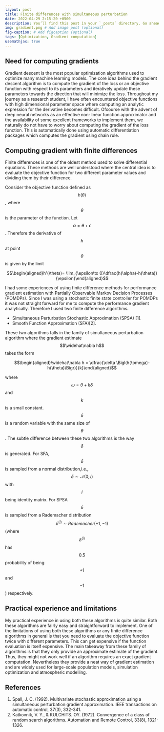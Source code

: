 ```yaml
---
layout: post
title: Finite differences with simultaneous perturbation
date: 2022-04-29 2:15:20 +0500
description: You’ll find this post in your `_posts` directory. Go ahead and edit it and re-build the site to see your changes. # Add post description (optional)
img: gradient.png # Add image post (optional)
fig-caption: # Add figcaption (optional)
tags: [Optimization, Gradient computation]
usemathjax: true
---
```



## Need for computing gradients
Gradient descent is the most popular optimization algorithms used to optimize many machine learning models. The core idea behind the gradient descent algorithm is to compute the gradient of the loss or an objective function with respect to its parameters and iteratively update these parameters towards the direction that will minimize the loss. Throughout my journey as a research student, I have often encountered objective functions with high dimensional parameter space where computing an analytic expression for the derivative becomes difficult. Ofcourse with the advent of deep neural networks as an effective non-linear function approximator and the availability of some excellent frameworks to implement them, we naturally do not have to worry about computing the gradient of the loss function. This is automatically done using automatic differentiation packages which computes the gradient using chain rule. 


## Computing gradient with finite differences
Finite differences is one of the oldest method used to solve differential equations. These methods are well understood where the 
central idea is to evaluate the objective function for two different parameter values and dividing them by their difference. 

Consider the objective function defined as $$h(\theta)$$, where $$\theta$$ is the parameter of the function. Let $$\alpha = \theta+\epsilon$$. Therefore the derivative of $$h$$ at point $$\theta$$  is given by the limit

$$\begin{aligned}h'(\theta)= \lim_{\epsilon\to 0}\dfrac{h(\alpha)-h(\theta)}{\epsilon}\end{aligned}$$

I had some experiences of using finite difference methods for performance gradient estimation with Partially Observable Markov Decision Processes (POMDPs). Since I was using a stochastic finite state controller for POMDPs it was not straight forward for me to compute the performance gradient analytically. Therefore I used two finite difference algorithms.
* Simultaneous Perturbation Stochastic Approximation (SPSA) [1].
* Smooth Function Approximation (SFA)[2].

These two algorithms falls in the family of simultaneous perturbation algorithm where the gradient estimate $$\widehat\nabla h$$ takes the form 

$$\begin{aligned}\widehat\nabla h = \dfrac{\delta \Bigl(h(\omega)-h(\theta)\Bigr)}{k}\end{aligned}$$

where $$\omega = \theta + k\delta$$ and $$k$$ is a small constant. $$\delta$$ is a random variable with the same size of $$\theta$$. The subtle difference between these two algorithms is the way $$\delta$$ is generated. For SFA, $$\delta$$ is sampled from a normal distribution,i.e., $$\delta\sim \mathcal N(0,I)$$ with  $$I$$ being identity matrix. For SPSA $$\delta$$ is sampled from a  Rademacher distribution $$\delta^{(i)}\sim Rademacher(+1,-1) $$ (where $$\delta^{(i)}$$ has  $$0.5$$ probability of being $$+1$$ and $$-1$$) respectively.

## Practical experience and limitations
My practical experience in using both these algorithms is quite similar. Both these algorithms are fairly easy and straightforward to implement. One of the limitations of using both these algorithms or any finite difference algorithms in general is that you need to evaluate the objective function twice with different parameters. This can get expensive if the function evaluation is itself expensive. The main takeaway from these family of algorithms is that they only provide an approximate estimate of the gradient. Thus, they might not work well if an algorithm requires an exact gradient computation. Nevertheless they provide a neat way of gradient estimation and are widely used for large-scale population models, simulation optimization and atmospheric modelling. 



## References


1. Spall, J. C. (1992). Multivariate stochastic approximation using a simultaneous perturbation gradient approximation. IEEE transactions on automatic control, 37(3), 332-341.
2. Katkovnik, V. Y., & KULCHITS. OY. (1972). Convergence of a class of random search algorithms. Automation and Remote Control, 33(8), 1321-1326.
<!-- Suppose we are optimizing a supervised training algorithm where we have access to the true label of the dataset. Let $$y^{(i)}$$ be the true label for the $$i^{th}$$ training example. For simplicity let us assume that the data set have a two dimensional feature space represented by $$x_1, x_2$$ where $$(x_1, x_2)\in \mathbb{R}$$. The learning algorithm is associated with a hypothesis where we assume the nature of the underlying function that represents the true value. For instance if we consider the hypothesis to be linear then we assume that the estimate of the true label $$y_{pred}$$ is some linear function of the features $$x_1,x_2$$. given by  $$\begin{equation}y_{pred}^{(i)}=\theta_1^(i)x_1+\theta_2x_2+\theta_3\end{equation}$$  -->

<!-- ![I and My friends]({{site.baseurl}}/assets/img/we-in-rest.jpg) -->


